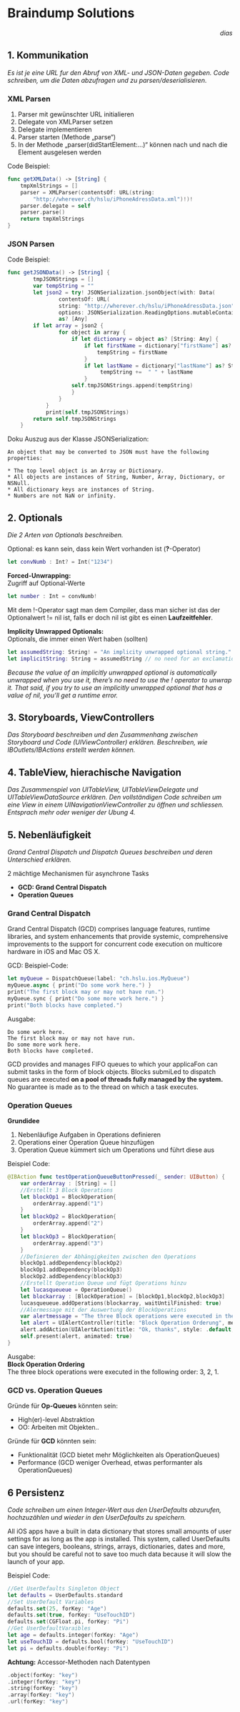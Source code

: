 # Braindump Solutions

 <i style=float:right;>dias</i> <br>

## 1. Kommunikation

_Es ist je eine URL fur den Abruf von XML- und JSON-Daten gegeben. Code schreiben, um die Daten abzufragen und zu parsen/deserialisieren._


### XML Parsen

1. Parser mit gewünschter URL initialieren
2. Delegate von XMLParser setzen
3. Delegate implementieren
4. Parser starten (Methode „parse“)
5. In der Methode „parser(didStartElement:...)“ können nach und nach die Element ausgelesen werden

Code Beispiel:
```swift
func getXMLData() -> [String] {
    tmpXmlStrings = []
    parser = XMLParser(contentsOf: URL(string:                 
        "http://wherever.ch/hslu/iPhoneAdressData.xml")!)!
    parser.delegate = self
    parser.parse()
    return tmpXmlStrings
}
```

### JSON Parsen

Code Beispiel:

```swift
func getJSONData() -> [String] {
        tmpJSONStrings = []
        var tempString = ""
        let json2 = try! JSONSerialization.jsonObject(with: Data(
                contentsOf: URL(
                string: "http://wherever.ch/hslu/iPhoneAdressData.json")!),
                options: JSONSerialization.ReadingOptions.mutableContainers) 
                as? [Any]
        if let array = json2 {
                for object in array {
                    if let dictionary = object as? [String: Any] {
                        if let firstName = dictionary["firstName"] as? String {
                            tempString = firstName
                        }
                        if let lastName = dictionary["lastName"] as? String {
                             tempString +=  " " + lastName
                        }
                    self.tmpJSONStrings.append(tempString)
                    }
                }
            }
            print(self.tmpJSONStrings)
        return self.tmpJSONStrings
    }
```

Doku Auszug aus der Klasse JSONSerialization:

```code
An object that may be converted to JSON must have the following properties:

* The top level object is an Array or Dictionary.
* All objects are instances of String, Number, Array, Dictionary, or NSNull.  
* All dictionary keys are instances of String.  
* Numbers are not NaN or infinity.
```

## 2. Optionals

_Die 2 Arten von Optionals beschreiben._

Optional:
es kann sein, dass kein Wert vorhanden ist (__?__-Operator)

```swift
let convNumb : Int? = Int("1234")
```

__Forced-Unwrapping:__  
Zugriff auf Optional-Werte

```swift
let number : Int = convNumb!
```

Mit dem !-Operator sagt man dem Compiler, dass man sicher ist das der Optionalwert != nil ist, falls er doch nil ist gibt es einen __Laufzeitfehler__.

__Implicity Unwrapped Optionals:__  
Optionals, die immer einen Wert haben (sollten)

```swift
let assumedString: String! = "An implicity unwrapped optional string."
let implicitString: String = assumedString // no need for an exclamation mark
```

*Because the value of an implicitly unwrapped optional is automatically unwrapped when you use it, there’s no need to use the ! operator to unwrap it. That said, if you try to use an implicitly unwrapped optional that has a value of nil, you’ll get a runtime error.*


## 3. Storyboards, ViewControllers

_Das Storyboard beschreiben und den Zusammenhang zwischen Storyboard und Code (UIViewController) erklären. Beschreiben, wie IBOutlets/IBActions erstellt werden können._

## 4. TableView, hierachische Navigation

_Das Zusammenspiel von UITableView, UITableViewDelegate und UITableViewDataSource erklären. Den vollständigen Code schreiben um eine View in einem UINavigationViewController zu öffnen und
schliessen. Entsprach mehr oder weniger der Ubung 4._

## 5. Nebenläufigkeit

_Grand Central Dispatch und Dispatch Queues beschreiben und deren Unterschied erklären._

2 mächtige Mechanismen für asynchrone Tasks

* __GCD: Grand Central Dispatch__
* __Operation Queues__

### Grand Central Dispatch

Grand Central Dispatch (GCD) comprises language features, runtime libraries, and system enhancements that provide systemic, comprehensive improvements to the support for concurrent code execution on multicore hardware in iOS and Mac OS X.

GCD: Beispiel-Code:

```swift
let myQueue = DispatchQueue(label: "ch.hslu.ios.MyQueue")
myQueue.async { print("Do some work here.") }
print("The first block may or may not have run.")
myQueue.sync { print("Do some more work here.") }
print("Both blocks have completed.")
```

Ausgabe:

```code
Do some work here.
The first block may or may not have run.
Do some more work here.
Both blocks have completed.
```

GCD provides and manages FIFO queues to 
which your applicaFon can submit tasks in the 
form of block objects. Blocks submiLed to 
dispatch queues are executed __on a pool of 
threads fully managed by the system.__ No 
guarantee is made as to the thread on which a 
task executes.

### Operation Queues

__Grundidee__

1. Nebenläufige Aufgaben in Operations definieren
2. Operations einer Operation Queue hinzufügen
3. Operation Queue kümmert sich um Operations und führt diese aus

Beispiel Code:

```swift
@IBAction func testOperationQueueButtonPressed(_ sender: UIButton) {
    var orderArray : [String] = []
    //Erstellt 3 Block Operations
    let blockOp1 = BlockOperation{
        orderArray.append("1")
    }
    let blockOp2 = BlockOperation{
        orderArray.append("2")
    }
    let blockOp3 = BlockOperation{
        orderArray.append("3")
    }
    //Definieren der Abhängigkeiten zwischen den Operations
    blockOp1.addDependency(blockOp2)
    blockOp1.addDependency(blockOp3)
    blockOp2.addDependency(blockOp3)
    //Erstellt Operation Queue und fügt Operations hinzu
    let lucasqueueue = OperationQueue() 
    let blockarray : [BlockOperation] = [blockOp1,blockOp2,blockOp3]
    lucasqueueue.addOperations(blockarray, waitUntilFinished: true)
    //Alermessage mit der Auswertung der BlockOperations
    var alertmessage = "The three Block operations were executed in the following order:" + orderArray.description
    let alert = UIAlertController(title: "Block Operation Orderung", message: alertmessage, preferredStyle: .alert)
    alert.addAction(UIAlertAction(title: "Ok, thanks", style: .default, handler: nil))
    self.present(alert, animated: true)
}
```

Ausgabe:  
__Block Operation Ordering__  
The three block operations were executed in the following order: 3, 2, 1.

### GCD vs. Operation Queues

Gründe für __Op-Queues__ könnten sein:

* High(er)-level Abstraktion
* OO: Arbeiten mit Objekten..

Gründe für __GCD__ könnten sein:

* Funktionalität (GCD bietet mehr Möglichkeiten als OperationQueues)
* Performance (GCD weniger Overhead, etwas performanter als OperationQueues)


## 6 Persistenz

_Code schreiben um einen Integer-Wert aus den UserDefaults abzurufen, hochzuzählen und wieder in den UserDefaults zu speichern._

All iOS apps have a built in data dictionary that stores small amounts of user settings for as long as the app is installed. This system, called UserDefaults can save integers, booleans, strings, arrays, dictionaries, dates and more, but you should be careful not to save too much data because it will slow the launch of your app.

Beispiel Code:

```swift
//Get UserDefaults Singleton Object
let defaults = UserDefaults.standard
//Set UserDefault Variables
defaults.set(25, forKey: "Age")
defaults.set(true, forKey: "UseTouchID")
defaults.set(CGFloat.pi, forKey: "Pi")
//Get UserDefaultVaraibles
let age = defaults.integer(forKey: "Age")
let useTouchID = defaults.bool(forKey: "UseTouchID")
let pi = defaults.double(forKey: "Pi")
```

__Achtung:__ Accessor-Methoden nach Datentypen

```swift
.object(forKey: "key")
.integer(forKey: "key")
.string(forKey: "key")
.array(forKey: "key")
.url(forKey: "key")
```

